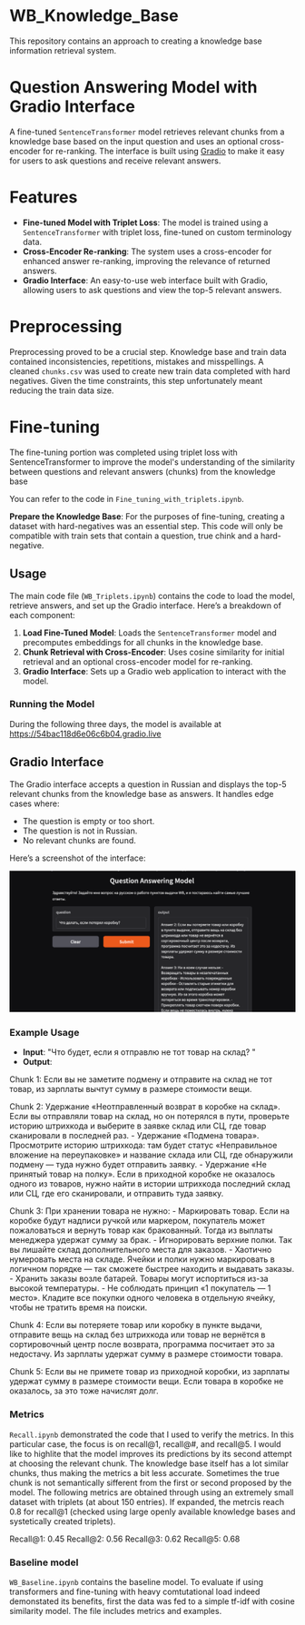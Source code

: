 # WB_Knowledge_Base
This repository contains an approach to creating a knowledge base information retrieval system.

# Question Answering Model with Gradio Interface

A fine-tuned `SentenceTransformer` model retrieves relevant chunks from a knowledge base based on the input question and uses an optional cross-encoder for re-ranking. The interface is built using [Gradio](https://gradio.app/) to make it easy for users to ask questions and receive relevant answers.

# Features

- **Fine-tuned Model with Triplet Loss**: The model is trained using a `SentenceTransformer` with triplet loss, fine-tuned on custom terminology data.
- **Cross-Encoder Re-ranking**: The system uses a cross-encoder for enhanced answer re-ranking, improving the relevance of returned answers.
- **Gradio Interface**: An easy-to-use web interface built with Gradio, allowing users to ask questions and view the top-5 relevant answers.

# Preprocessing

Preprocessing proved to be a crucial step. Knowledge base and train data contained inconsistencies, repetitions, mistakes and misspellings. A cleaned `chunks.csv` was used to create new train data completed with hard negatives. Given the time constraints, this step unfortunately meant reducing the train data size.

# Fine-tuning

The fine-tuning portion was completed using triplet loss with SentenceTransformer to improve the model's understanding of the similarity between questions and relevant answers (chunks) from the knowledge base

You can refer to the code in `Fine_tuning_with_triplets.ipynb`.

**Prepare the Knowledge Base**:
   For the purposes of fine-tuning, creating a dataset with hard-negatives was an essential step. This code will only be compatible with train sets that contain a question, true chink and a hard-negative.

## Usage

The main code file (`WB_Triplets.ipynb`) contains the code to load the model, retrieve answers, and set up the Gradio interface. Here’s a breakdown of each component:

1. **Load Fine-Tuned Model**: Loads the `SentenceTransformer` model and precomputes embeddings for all chunks in the knowledge base.
2. **Chunk Retrieval with Cross-Encoder**: Uses cosine similarity for initial retrieval and an optional cross-encoder model for re-ranking.
3. **Gradio Interface**: Sets up a Gradio web application to interact with the model.

### Running the Model

During the following three days, the model is available at https://54bac118d6e06c6b04.gradio.live

## Gradio Interface

The Gradio interface accepts a question in Russian and displays the top-5 relevant chunks from the knowledge base as answers. It handles edge cases where:
- The question is empty or too short.
- The question is not in Russian.
- No relevant chunks are found.

Here’s a screenshot of the interface:

![Interface Screenshot](screenshot.png)

### Example Usage

- **Input**: "Что будет, если я отправлю не тот товар на склад? "
- **Output**:

Chunk 1:
Если вы не заметите подмену и отправите на склад не тот товар, из зарплаты вычтут сумму в размере стоимости вещи.

Chunk 2:
Удержание «Неотправленный возврат в коробке на склад». Если вы отправляли товар на склад, но он потерялся в пути, проверьте историю штрихкода и выберите в заявке склад или СЦ, где товар сканировали в последней раз. - Удержание «Подмена товара». Просмотрите историю штрихкода: там будет статус «Неправильное вложение на переупаковке» и название склада или СЦ, где обнаружили подмену — туда нужно будет отправить заявку. - Удержание «Не принятый товар на полку». Если в приходной коробке не оказалось одного из товаров, нужно найти в истории штрихкода последний склад или СЦ, где его сканировали, и отправить туда заявку.

Chunk 3:
При хранении товара не нужно: - Маркировать товар. Если на коробке будут надписи ручкой или маркером, покупатель может пожаловаться и вернуть товар как бракованный. Тогда из выплаты менеджера удержат сумму за брак. - Игнорировать верхние полки. Так вы лишайте склад дополнительного места для заказов. - Хаотично нумеровать места на складе. Ячейки и полки нужно маркировать в логичном порядке — так сможете быстрее находить и выдавать заказы. - Хранить заказы возле батарей. Товары могут испортиться из-за высокой температуры.  - Не соблюдать принцип «1 покупатель — 1 место». Кладите все покупки одного человека в отдельную ячейку, чтобы не тратить время на поиски.

Chunk 4:
Если вы потеряете товар или коробку в пункте выдачи, отправите вещь на склад без штрихкода или товар не вернётся в сортировочный центр после возврата, программа посчитает это за недостачу. Из зарплаты удержат сумму в размере стоимости товара.

Chunk 5:
Если вы не примете товар из приходной коробки, из зарплаты удержат сумму в размере стоимости вещи. Если товара в коробке не оказалось, за это тоже начислят долг.


### Metrics 

`Recall.ipynb` demonstrated the code that I used to verify the metrics. In this particular case, the focus is on recall@1, recall@#, and recall@5. I would like to highlite that the model improves its predictions by its second attempt at choosing the relevant chunk. The knowledge base itself has a lot similar chunks, thus making the metrics a bit less accurate. Sometimes the true chunk is not  semantically sifferent from the first or second proposed by the model. The following metrics are obtained through using an extremely small dataset with triplets (at about 150 entries). If expanded, the metrcis reach 0.8 for recall@1 (checked using large openly available knowledge bases and systetically created triplets).

Recall@1: 0.45
Recall@2: 0.56
Recall@3: 0.62
Recall@5: 0.68

### Baseline model

 `WB_Baseline.ipynb` contains the baseline model. To evaluate if using transformers and fine-tuning with heavy comtutational load indeed demonstated its benefits, first the data was fed to a simple tf-idf with cosine similarity model. The file includes metrics and examples.


 
